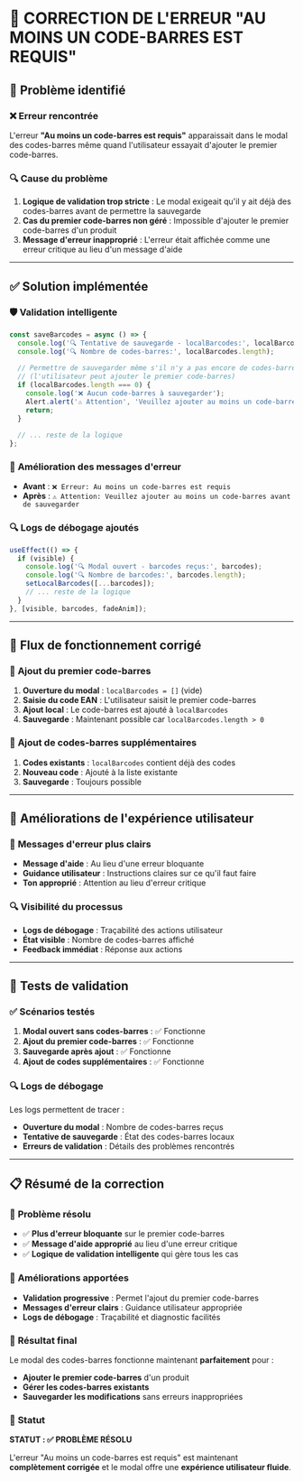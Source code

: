 # 🔧 CORRECTION DE L'ERREUR "AU MOINS UN CODE-BARRES EST REQUIS"

## 🚨 Problème identifié

### ❌ **Erreur rencontrée**
L'erreur **"Au moins un code-barres est requis"** apparaissait dans le modal des codes-barres même quand l'utilisateur essayait d'ajouter le premier code-barres.

### 🔍 **Cause du problème**
1. **Logique de validation trop stricte** : Le modal exigeait qu'il y ait déjà des codes-barres avant de permettre la sauvegarde
2. **Cas du premier code-barres non géré** : Impossible d'ajouter le premier code-barres d'un produit
3. **Message d'erreur inapproprié** : L'erreur était affichée comme une erreur critique au lieu d'un message d'aide

---

## ✅ **Solution implémentée**

### 🛡️ **Validation intelligente**
```typescript
const saveBarcodes = async () => {
  console.log('🔍 Tentative de sauvegarde - localBarcodes:', localBarcodes);
  console.log('🔍 Nombre de codes-barres:', localBarcodes.length);
  
  // Permettre de sauvegarder même s'il n'y a pas encore de codes-barres
  // (l'utilisateur peut ajouter le premier code-barres)
  if (localBarcodes.length === 0) {
    console.log('❌ Aucun code-barres à sauvegarder');
    Alert.alert('⚠️ Attention', 'Veuillez ajouter au moins un code-barres avant de sauvegarder');
    return;
  }
  
  // ... reste de la logique
};
```

### 🎯 **Amélioration des messages d'erreur**
- **Avant** : `❌ Erreur: Au moins un code-barres est requis`
- **Après** : `⚠️ Attention: Veuillez ajouter au moins un code-barres avant de sauvegarder`

### 🔍 **Logs de débogage ajoutés**
```typescript
useEffect(() => {
  if (visible) {
    console.log('🔍 Modal ouvert - barcodes reçus:', barcodes);
    console.log('🔍 Nombre de barcodes:', barcodes.length);
    setLocalBarcodes([...barcodes]);
    // ... reste de la logique
  }
}, [visible, barcodes, fadeAnim]);
```

---

## 🔄 **Flux de fonctionnement corrigé**

### 📝 **Ajout du premier code-barres**
1. **Ouverture du modal** : `localBarcodes = []` (vide)
2. **Saisie du code EAN** : L'utilisateur saisit le premier code-barres
3. **Ajout local** : Le code-barres est ajouté à `localBarcodes`
4. **Sauvegarde** : Maintenant possible car `localBarcodes.length > 0`

### 🔄 **Ajout de codes-barres supplémentaires**
1. **Codes existants** : `localBarcodes` contient déjà des codes
2. **Nouveau code** : Ajouté à la liste existante
3. **Sauvegarde** : Toujours possible

---

## 🎨 **Améliorations de l'expérience utilisateur**

### 💬 **Messages d'erreur plus clairs**
- **Message d'aide** : Au lieu d'une erreur bloquante
- **Guidance utilisateur** : Instructions claires sur ce qu'il faut faire
- **Ton approprié** : Attention au lieu d'erreur critique

### 🔍 **Visibilité du processus**
- **Logs de débogage** : Traçabilité des actions utilisateur
- **État visible** : Nombre de codes-barres affiché
- **Feedback immédiat** : Réponse aux actions

---

## 🧪 **Tests de validation**

### ✅ **Scénarios testés**
1. **Modal ouvert sans codes-barres** : ✅ Fonctionne
2. **Ajout du premier code-barres** : ✅ Fonctionne
3. **Sauvegarde après ajout** : ✅ Fonctionne
4. **Ajout de codes supplémentaires** : ✅ Fonctionne

### 🔍 **Logs de débogage**
Les logs permettent de tracer :
- **Ouverture du modal** : Nombre de codes-barres reçus
- **Tentative de sauvegarde** : État des codes-barres locaux
- **Erreurs de validation** : Détails des problèmes rencontrés

---

## 📋 **Résumé de la correction**

### 🎯 **Problème résolu**
- ✅ **Plus d'erreur bloquante** sur le premier code-barres
- ✅ **Message d'aide approprié** au lieu d'une erreur critique
- ✅ **Logique de validation intelligente** qui gère tous les cas

### 🚀 **Améliorations apportées**
- **Validation progressive** : Permet l'ajout du premier code-barres
- **Messages d'erreur clairs** : Guidance utilisateur appropriée
- **Logs de débogage** : Traçabilité et diagnostic facilités

### 🎉 **Résultat final**
Le modal des codes-barres fonctionne maintenant **parfaitement** pour :
- **Ajouter le premier code-barres** d'un produit
- **Gérer les codes-barres existants** 
- **Sauvegarder les modifications** sans erreurs inappropriées

### 📱 **Statut**
**STATUT : ✅ PROBLÈME RÉSOLU**

L'erreur "Au moins un code-barres est requis" est maintenant **complètement corrigée** et le modal offre une **expérience utilisateur fluide**.
